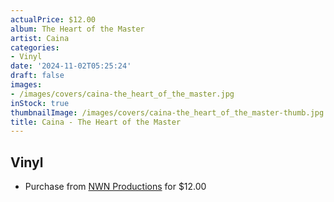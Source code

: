 ```yaml
---
actualPrice: $12.00
album: The Heart of the Master
artist: Caina
categories:
- Vinyl
date: '2024-11-02T05:25:24'
draft: false
images:
- /images/covers/caina-the_heart_of_the_master.jpg
inStock: true
thumbnailImage: /images/covers/caina-the_heart_of_the_master-thumb.jpg
title: Caina - The Heart of the Master
---
```


## Vinyl
* Purchase from [NWN Productions](http://shop.nwnprod.com/index.php?route=product/product&path=75&product_id=39711&sort=pd.name&order=ASC) for $12.00
